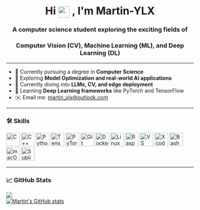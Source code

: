 <h1 align="center">
  Hi <img src="https://user-images.githubusercontent.com/18350557/176309783-0785949b-9127-417c-8b55-ab5a4333674e.gif" width="30" style="vertical-align: middle;" />
  , I'm Martin-YLX
</h1>
<h3 align="center">A computer science student exploring the exciting fields of</h3>
<h3 align="center">Computer Vision (CV), Machine Learning (ML), and Deep Learning (DL)</h3>

---

- 🏫 Currently pursuing a degree in **Computer Science**
- 🌱 Exploring **Model Optimization and real-world AI applications**
- 🧠 Currently diving into **LLMs, CV, and edge deployment**
- 🔭 Learning **Deep Learning frameworks** like PyTorch and TensorFlow
- ✉️ Email me: [martin_ylx@outlook.com](mailto:martin_ylx@outlook.com)

---

### 🛠️ Skills

<p align="left">
  <a href="https://www.cprogramming.com/"><img src="https://raw.githubusercontent.com/danielcranney/readme-generator/main/public/icons/skills/c-colored.svg" width="36" height="36" alt="C" /></a>
  <a href="https://isocpp.org/"><img src="https://raw.githubusercontent.com/danielcranney/readme-generator/main/public/icons/skills/cplusplus-colored.svg" width="36" height="36" alt="C++" /></a>
  <a href="https://www.python.org/"><img src="https://raw.githubusercontent.com/danielcranney/readme-generator/main/public/icons/skills/python-colored.svg" width="36" height="36" alt="Python" /></a>
  <a href="https://www.tensorflow.org/"><img src="https://raw.githubusercontent.com/danielcranney/readme-generator/main/public/icons/skills/tensorflow-colored.svg" width="36" height="36" alt="TensorFlow" /></a>
  <a href="https://pytorch.org/"><img src="https://raw.githubusercontent.com/danielcranney/readme-generator/main/public/icons/skills/pytorch-colored.svg" width="36" height="36" alt="PyTorch" /></a>
  <a href="https://git-scm.com/"><img src="https://raw.githubusercontent.com/danielcranney/readme-generator/main/public/icons/skills/git-colored.svg" width="36" height="36" alt="Git" /></a>
  <a href="https://www.docker.com/"><img src="https://raw.githubusercontent.com/danielcranney/readme-generator/main/public/icons/skills/docker-colored.svg" width="36" height="36" alt="Docker" /></a>
  <a href="https://www.linux.org/"><img src="https://raw.githubusercontent.com/danielcranney/readme-generator/main/public/icons/skills/linux-colored.svg" width="36" height="36" alt="Linux" /></a>
  <a href="https://www.raspberrypi.org/"><img src="https://raw.githubusercontent.com/danielcranney/readme-generator/main/public/icons/skills/raspberrypi-colored.svg" width="36" height="36" alt="Raspberry Pi" /></a>
  <a href="https://code.visualstudio.com/"><img src="https://raw.githubusercontent.com/danielcranney/readme-generator/main/public/icons/skills/visualstudiocode.svg" width="36" height="36" alt="VS Code" /></a>
  <a href="https://www.xcode.com/"><img src="https://raw.githubusercontent.com/danielcranney/readme-generator/main/public/icons/skills/xcode.svg" width="36" height="36" alt="Xcode" /></a>
  <a href="https://www.gnu.org/software/bash/"><img src="https://raw.githubusercontent.com/danielcranney/readme-generator/main/public/icons/skills/gnubash.svg" width="36" height="36" alt="Bash" /></a>
  <a href="https://apple.com"><img src="https://raw.githubusercontent.com/danielcranney/readme-generator/main/public/icons/skills/macos-colored.svg" width="36" height="36" alt="macOS" /></a>
  <a href="https://www.sublimetext.com/"><img src="https://raw.githubusercontent.com/danielcranney/readme-generator/main/public/icons/skills/sublimetext.svg" width="36" height="36" alt="Sublime Text" /></a>
</p>

---

### 📈 GitHub Stats

<a href="https://github.com/Martin-YLX">
  <img src="https://github-readme-stats.vercel.app/api/top-langs/?username=Martin-YLX&layout=compact&hide_border=true" />
</a>

<br/>

<a href="https://github.com/Martin-YLX">
  <img src="https://github-readme-stats.vercel.app/api?username=Martin-YLX&show_icons=true&theme=default&hide_border=true" alt="Martin's GitHub stats" />
</a>




